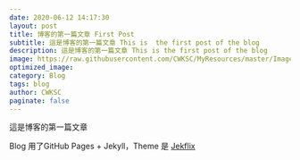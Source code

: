 ```yaml
---
date: 2020-06-12 14:17:30
layout: post
title: 博客的第一篇文章 First Post
subtitle: 這是博客的第一篇文章 This is  the first post of the blog
description: 這是博客的第一篇文章 This is the first post of the blog
image: https://raw.githubusercontent.com/CWKSC/MyResources/master/Image/krisjanis-mezulis-kDTfZxwqnyU-unsplash.jpg
optimized_image:
category: Blog
tags: blog
author: CWKSC
paginate: false
---
```


這是博客的第一篇文章

Blog 用了GitHub Pages + Jekyll，Theme 是 [Jekflix](https://github.com/thiagorossener/jekflix-template) 




